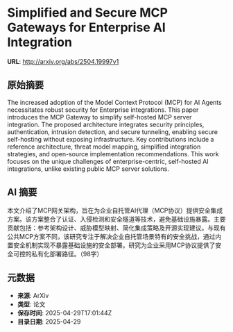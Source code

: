 # Simplified and Secure MCP Gateways for Enterprise AI Integration

**URL**: http://arxiv.org/abs/2504.19997v1

## 原始摘要

The increased adoption of the Model Context Protocol (MCP) for AI Agents
necessitates robust security for Enterprise integrations. This paper introduces
the MCP Gateway to simplify self-hosted MCP server integration. The proposed
architecture integrates security principles, authentication, intrusion
detection, and secure tunneling, enabling secure self-hosting without exposing
infrastructure. Key contributions include a reference architecture, threat
model mapping, simplified integration strategies, and open-source
implementation recommendations. This work focuses on the unique challenges of
enterprise-centric, self-hosted AI integrations, unlike existing public MCP
server solutions.


## AI 摘要

本文介绍了MCP网关架构，旨在为企业自托管AI代理（MCP协议）提供安全集成方案。该方案整合了认证、入侵检测和安全隧道等技术，避免基础设施暴露。主要贡献包括：参考架构设计、威胁模型映射、简化集成策略及开源实现建议。与现有公共MCP方案不同，该研究专注于解决企业自托管场景特有的安全挑战，通过内置安全机制实现不暴露基础设施的安全部署。研究为企业采用MCP协议提供了安全可控的私有化部署路径。（98字）

## 元数据

- **来源**: ArXiv
- **类型**: 论文
- **保存时间**: 2025-04-29T17:01:44Z
- **目录日期**: 2025-04-29
